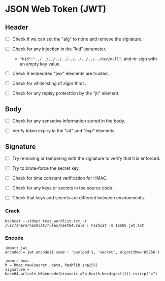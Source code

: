 # JSON Web Token (JWT)

## Header

- [ ] Check if we can set the "alg" to none and remove the signature.
- [ ] Check for any injection in the "kid" parameter.
  - `"kid":"../../../../../../../../../../dev/null"`, and re-sign with an empty key value.
  
- [ ] Check if embedded "jwk" elements are trusted.
- [ ] Check for whitelisting of algorithms.
- [ ] Check for any replay protecttion by the "jti" element.


## Body
- [ ] Check for any sensetive information stored in the body.
- [ ] Verify token expiry in the "iat" and "exp" elements


## Signature

- [ ] Try removing or tampering with the signature to verify that it is enforced.
- [ ] Try to brute-force the secret key.
- [ ] Check for time constant verification for HMAC.
- [ ] Check for any keys or secrets in the source code.
- [ ] Check that keys and secrets are different between environments.


### Crack
```
hashcat --stdout test_wordlist.txt -r /usr/share/hashcat/rules/best64.rule | hashcat -m 16500 jwt.txt
```

### Encode

```
import jwt
encoded = jwt.encode({'some': 'payload'}, 'secret', algorithm='HS256')
```
```
import hmac
h = hmac.new(secret, data, hashlib.sha256)
signature = base64.urlsafe_b64encode(binascii.a2b_hex(h.hexdigest())).rstrip("=")
```

